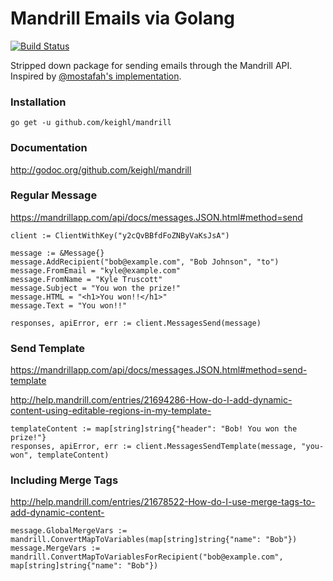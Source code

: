 # Mandrill Emails via Golang

[![Build Status](https://travis-ci.org/keighl/mandrill.png?branch=master)](https://travis-ci.org/keighl/mandrill)

Stripped down package for sending emails through the Mandrill API. Inspired by [@mostafah's implementation](https://github.com/mostafah/mandrill]).

### Installation

    go get -u github.com/keighl/mandrill

### Documentation

http://godoc.org/github.com/keighl/mandrill

### Regular Message

https://mandrillapp.com/api/docs/messages.JSON.html#method=send

    client := ClientWithKey("y2cQvBBfdFoZNByVaKsJsA")

    message := &Message{}
    message.AddRecipient("bob@example.com", "Bob Johnson", "to")
    message.FromEmail = "kyle@example.com"
    message.FromName = "Kyle Truscott"
    message.Subject = "You won the prize!"
    message.HTML = "<h1>You won!!</h1>"
    message.Text = "You won!!"

    responses, apiError, err := client.MessagesSend(message)

### Send Template

https://mandrillapp.com/api/docs/messages.JSON.html#method=send-template

http://help.mandrill.com/entries/21694286-How-do-I-add-dynamic-content-using-editable-regions-in-my-template-

    templateContent := map[string]string{"header": "Bob! You won the prize!"}
    responses, apiError, err := client.MessagesSendTemplate(message, "you-won", templateContent)

### Including Merge Tags

http://help.mandrill.com/entries/21678522-How-do-I-use-merge-tags-to-add-dynamic-content-

    message.GlobalMergeVars := mandrill.ConvertMapToVariables(map[string]string{"name": "Bob"})
    message.MergeVars := mandrill.ConvertMapToVariablesForRecipient("bob@example.com", map[string]string{"name": "Bob"})
